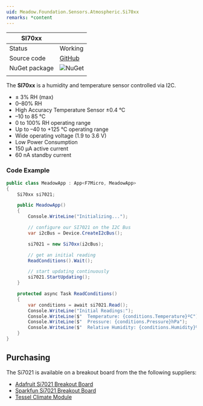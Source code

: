 ```yaml
---
uid: Meadow.Foundation.Sensors.Atmospheric.Si70xx
remarks: *content
---
```


| SI70xx        |             |
|---------------|-------------|
| Status        | Working     |
| Source code   | [GitHub](https://github.com/WildernessLabs/Meadow.Foundation/tree/master/Source/Meadow.Foundation.Peripherals/Sensors.Atmospheric.Si70xx) |
| NuGet package | ![NuGet](https://img.shields.io/nuget/v/Meadow.Foundation.Sensors.Atmospheric.Si70xx.svg?label=NuGet) |
| | |

The **SI70xx** is a humidity and temperature sensor controlled via I2C.

* ± 3% RH (max) 
* 0–80% RH 
* High Accuracy Temperature Sensor ±0.4 °C 
* –10 to 85 °C 
* 0 to 100% RH operating range 
* Up to –40 to +125 °C operating range 
* Wide operating voltage (1.9 to 3.6 V) 
* Low Power Consumption 
* 150 µA active current 
* 60 nA standby current

### Code Example

```csharp
public class MeadowApp : App<F7Micro, MeadowApp>
{
    Si70xx si7021;

    public MeadowApp()
    {
        Console.WriteLine("Initializing...");

        // configure our SI7021 on the I2C Bus
        var i2cBus = Device.CreateI2cBus();

        si7021 = new Si70xx(i2cBus);

        // get an initial reading
        ReadConditions().Wait();

        // start updating continuously
        si7021.StartUpdating();
    }

    protected async Task ReadConditions()
    {
        var conditions = await si7021.Read();
        Console.WriteLine("Initial Readings:");
        Console.WriteLine($"  Temperature: {conditions.Temperature}ºC");
        Console.WriteLine($"  Pressure: {conditions.Pressure}hPa");
        Console.WriteLine($"  Relative Humidity: {conditions.Humidity}%");
    }
}
```

## Purchasing

The Si7021 is available on a breakout board from the the following suppliers:

* [Adafruit Si7021 Breakout Board](https://www.adafruit.com/product/3251)
* [Sparkfun Si7021 Breakout Board](https://www.sparkfun.com/products/13763)
* [Tessel Climate Module](https://www.seeedstudio.com/Tessel-Climate-Module-p-2225.html)